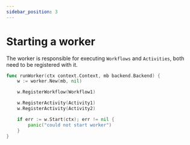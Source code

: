 ```yaml
---
sidebar_position: 3
---
```


# Starting a worker

The worker is responsible for executing `Workflows` and `Activities`, both need to be registered with it.

```go
func runWorker(ctx context.Context, mb backend.Backend) {
	w := worker.New(mb, nil)

	w.RegisterWorkflow(Workflow1)

	w.RegisterActivity(Activity1)
	w.RegisterActivity(Activity2)

	if err := w.Start(ctx); err != nil {
		panic("could not start worker")
	}
}
```
